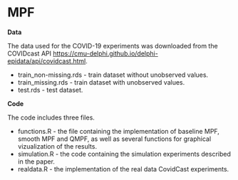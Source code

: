 # MPF

**Data** 

The data used for the COVID-19 experiments was downloaded from the COVIDcast API https://cmu-delphi.github.io/delphi-epidata/api/covidcast.html. 
* train_non-missing.rds - train dataset without unobserved values.
* train_missing.rds - train dataset with unobserved values.
* test.rds - test dataset.


**Code**

The code includes three files.
* functions.R - the file containing the implementation of baseline MPF, smooth MPF and QMPF, as well as several functions for graphical vizualization of the results.
* simulation.R - the code containing the simulation experiments described in the paper.
* realdata.R - the implementation of the real data CovidCast experiments. 
